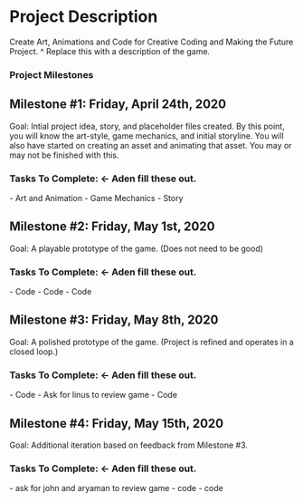 # Project Description
Create Art, Animations and Code for Creative Coding and Making the Future Project.
^ Replace this with a description of the game.

### Project Milestones
<h2>Milestone #1: Friday, April 24th, 2020</h2>
<p>Goal: Intial project idea, story, and placeholder files created. By this point, you will know the art-style, game mechanics, and initial storyline. You will also have started on creating an asset and animating that asset. You may or may not be finished with this.</p>
<h3>Tasks To Complete: <- Aden fill these out.</h3>
- Art and Animation
- Game Mechanics
- Story

<h2> Milestone #2: Friday, May 1st, 2020</h2>
<p>Goal: A playable prototype of the game. (Does not need to be good)</p>
<h3>Tasks To Complete: <- Aden fill these out.</h3>
- Code
- Code
- Code

<h2>Milestone #3: Friday, May 8th, 2020</h2>
<p>Goal: A polished prototype of the game. (Project is refined and operates in a closed loop.)</p>
<h3>Tasks To Complete: <- Aden fill these out.</h3>
- Code
- Ask for linus to review game
- Code

<h2>Milestone #4: Friday, May 15th, 2020</h2>
<p>Goal: Additional iteration based on feedback from Milestone #3.</p>
<h3>Tasks To Complete: <- Aden fill these out.</h3>
- ask for john and aryaman to review game
- code 
- code
